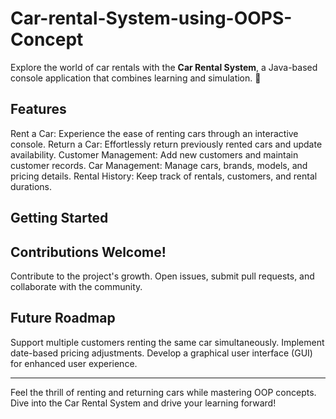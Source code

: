 # Car-rental-System-using-OOPS-Concept
Explore the world of car rentals with the **Car Rental System**, a Java-based console application that combines learning and simulation. 🌟

## Features

 Rent a Car: Experience the ease of renting cars through an interactive console.
 Return a Car: Effortlessly return previously rented cars and update availability.
 Customer Management: Add new customers and maintain customer records.
 Car Management: Manage cars, brands, models, and pricing details.
 Rental History: Keep track of rentals, customers, and rental durations.

## Getting Started

## Contributions Welcome! 

Contribute to the project's growth. Open issues, submit pull requests, and collaborate with the community.

## Future Roadmap 

 Support multiple customers renting the same car simultaneously.
 Implement date-based pricing adjustments.
 Develop a graphical user interface (GUI) for enhanced user experience.

---

Feel the thrill of renting and returning cars while mastering OOP concepts. Dive into the Car Rental System and drive your learning forward! 
